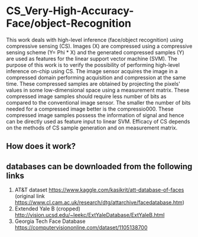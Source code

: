 # CS_Very-High-Accuracy-Face/object-Recognition
This work deals with high-level inference (face/object recognition) using compressive sensing (CS). Images (X) are compressed using a compressive sensing scheme (Y= Phi * X) and the generated compressed samples (Y) are used as features for the linear support vector machine (SVM). The purpose of this work is to verify the possibility of performing high-level inference on-chip using CS. The image sensor acquires the image in a compressed domain performing acquisition and compression at the same time. These compressed samples are obtained by projecting the pixels' values in some low-dimensional space using a measurement matrix. These compressed image samples should require less number of bits as compared to the conventional image sensor. The smaller the number of bits needed for a compressed image better is the compressio000. These compressed image samples possess the information of signal and hence can be directly used as feature input to linear SVM. Efficacy of CS depends on the methods of CS sample generation and on measurement matrix. 
## How does it work?

## databases can be downloaded from the following links
1. AT&T dataset https://www.kaggle.com/kasikrit/att-database-of-faces (original link https://www.cl.cam.ac.uk/research/dtg/attarchive/facedatabase.htm)
2. Extended Yale B (cropped) http://vision.ucsd.edu/~leekc/ExtYaleDatabase/ExtYaleB.html
3. Georgia Tech Face Database https://computervisiononline.com/dataset/1105138700

